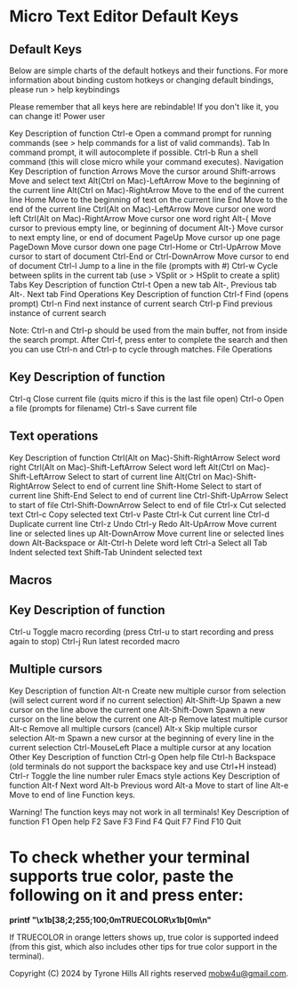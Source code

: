 # Micro Text Editor Default Keys

## Default Keys

Below are simple charts of the default hotkeys and their functions. For more information about binding custom hotkeys or changing default bindings, please run > help keybindings

Please remember that all keys here are rebindable! If you don't like it, you can change it!
Power user

Key   	Description of function
Ctrl-e	Open a command prompt for running commands (see > help commands for a list of valid commands).
Tab   	In command prompt, it will autocomplete if possible.
Ctrl-b	Run a shell command (this will close micro while your command executes).
Navigation
Key                        	Description of function
Arrows                     	Move the cursor around
Shift-arrows               	Move and select text
Alt(Ctrl on Mac)-LeftArrow 	Move to the beginning of the current line
Alt(Ctrl on Mac)-RightArrow	Move to the end of the current line
Home                       	Move to the beginning of text on the current line
End                        	Move to the end of the current line
Ctrl(Alt on Mac)-LeftArrow 	Move cursor one word left
Ctrl(Alt on Mac)-RightArrow	Move cursor one word right
Alt-{                      	Move cursor to previous empty line, or beginning of document
Alt-}                      	Move cursor to next empty line, or end of document
PageUp                     	Move cursor up one page
PageDown                   	Move cursor down one page
Ctrl-Home or Ctrl-UpArrow  	Move cursor to start of document
Ctrl-End or Ctrl-DownArrow 	Move cursor to end of document
Ctrl-l                     	Jump to a line in the file (prompts with #)
Ctrl-w Cycle between splits in the current tab (use > VSplit or > HSplit to create a split)
Tabs
Key   	Description of function
Ctrl-t	Open a new tab
Alt-, 	Previous tab
Alt-. 	Next tab
Find Operations
Key 	Description of function
Ctrl-f 	Find (opens prompt)
Ctrl-n 	Find next instance of current search
Ctrl-p 	Find previous instance of current search

Note: Ctrl-n and Ctrl-p should be used from the main buffer, not from inside the search prompt. After Ctrl-f, press enter to complete the search and then you can use Ctrl-n and Ctrl-p to cycle through matches.
File Operations
## Key	Description of function
Ctrl-q	Close current file (quits micro if this is the last file open)
Ctrl-o	Open a file (prompts for filename)
Ctrl-s	Save current file
## Text operations
Key                              	Description of function
Ctrl(Alt on Mac)-Shift-RightArrow	Select word right
Ctrl(Alt on Mac)-Shift-LeftArrow 	Select word left
Alt(Ctrl on Mac)-Shift-LeftArrow 	Select to start of current line
Alt(Ctrl on Mac)-Shift-RightArrow	Select to end of current line
Shift-Home                       	Select to start of current line
Shift-End                        	Select to end of current line
Ctrl-Shift-UpArrow               	Select to start of file
Ctrl-Shift-DownArrow             	Select to end of file
Ctrl-x                           	Cut selected text
Ctrl-c                           	Copy selected text
Ctrl-v                           	Paste
Ctrl-k                           	Cut current line
Ctrl-d                           	Duplicate current line
Ctrl-z                           	Undo
Ctrl-y                           	Redo
Alt-UpArrow                      	Move current line or selected lines up
Alt-DownArrow                    	Move current line or selected lines down
Alt-Backspace or Alt-Ctrl-h      	Delete word left
Ctrl-a                           	Select all
Tab                              	Indent selected text
Shift-Tab                        	Unindent selected text
## Macros
## Key	Description of function
Ctrl-u	Toggle macro recording (press Ctrl-u to start recording and press again to stop)
Ctrl-j	Run latest recorded macro
## Multiple cursors
Key           	Description of function
Alt-n         	Create new multiple cursor from selection (will select current word if no current selection)
Alt-Shift-Up  	Spawn a new cursor on the line above the current one
Alt-Shift-Down	Spawn a new cursor on the line below the current one
Alt-p         	Remove latest multiple cursor
Alt-c         	Remove all multiple cursors (cancel)
Alt-x         	Skip multiple cursor selection
Alt-m         	Spawn a new cursor at the beginning of every line in the current selection
Ctrl-MouseLeft	Place a multiple cursor at any location
Other
Key 	Description of function
Ctrl-g 	Open help file
Ctrl-h 	Backspace (old terminals do not support the backspace key and use Ctrl+H instead)
Ctrl-r 	Toggle the line number ruler
Emacs style actions
Key  	Description of function
Alt-f	Next word
Alt-b	Previous word
Alt-a	Move to start of line
Alt-e	Move to end of line
Function keys.

Warning! The function keys may not work in all terminals!
Key	Description of function
F1 	Open help
F2 	Save
F3 	Find
F4 	Quit
F7 	Find
F10	Quit

# To check whether your terminal supports true color, paste the following on it and press enter:

**printf "\x1b[38;2;255;100;0mTRUECOLOR\x1b[0m\n"**

If TRUECOLOR in orange letters shows up, true color is supported indeed (from this gist, which also includes other tips for true color support in the terminal).


Copyright (C) 2024 by Tyrone Hills All rights reserved <mobw4u@gmail.com>.
